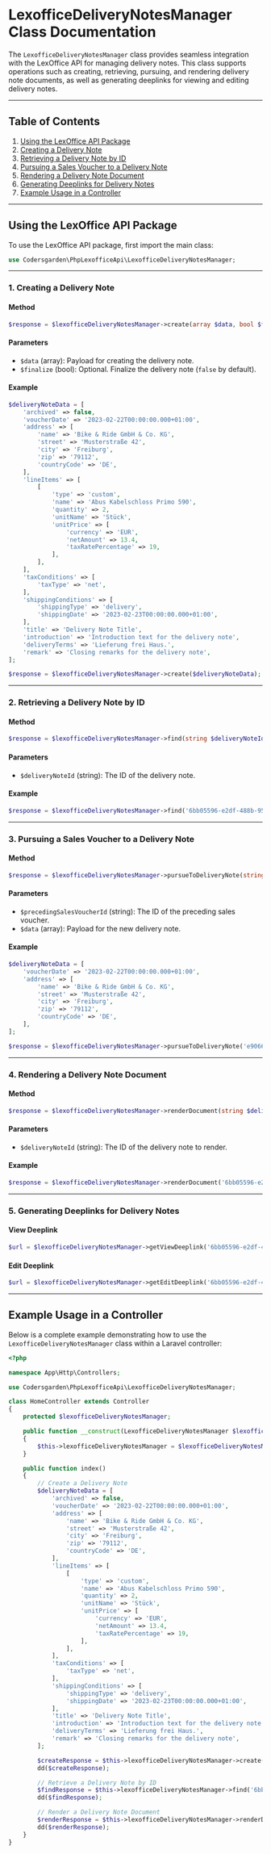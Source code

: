 # **LexofficeDeliveryNotesManager Class Documentation**

The `LexofficeDeliveryNotesManager` class provides seamless integration with the LexOffice API for managing delivery notes. This class supports operations such as creating, retrieving, pursuing, and rendering delivery note documents, as well as generating deeplinks for viewing and editing delivery notes.

---

## Table of Contents
1. [Using the LexOffice API Package](#using-the-lexoffice-api-package)
2. [Creating a Delivery Note](#creating-a-delivery-note)
3. [Retrieving a Delivery Note by ID](#retrieving-a-delivery-note-by-id)
4. [Pursuing a Sales Voucher to a Delivery Note](#pursuing-a-sales-voucher-to-a-delivery-note)
5. [Rendering a Delivery Note Document](#rendering-a-delivery-note-document)
6. [Generating Deeplinks for Delivery Notes](#generating-deeplinks-for-delivery-notes)
7. [Example Usage in a Controller](#example-usage-in-a-controller)

---

## Using the LexOffice API Package

To use the LexOffice API package, first import the main class:

```php
use Codersgarden\PhpLexofficeApi\LexofficeDeliveryNotesManager;
```
---

### **1. Creating a Delivery Note**

#### **Method**
```php
$response = $lexofficeDeliveryNotesManager->create(array $data, bool $finalize = false);
```

#### **Parameters**
- `$data` (array): Payload for creating the delivery note.
- `$finalize` (bool): Optional. Finalize the delivery note (`false` by default).

#### **Example**
```php
$deliveryNoteData = [
    'archived' => false,
    'voucherDate' => '2023-02-22T00:00:00.000+01:00',
    'address' => [
        'name' => 'Bike & Ride GmbH & Co. KG',
        'street' => 'Musterstraße 42',
        'city' => 'Freiburg',
        'zip' => '79112',
        'countryCode' => 'DE',
    ],
    'lineItems' => [
        [
            'type' => 'custom',
            'name' => 'Abus Kabelschloss Primo 590',
            'quantity' => 2,
            'unitName' => 'Stück',
            'unitPrice' => [
                'currency' => 'EUR',
                'netAmount' => 13.4,
                'taxRatePercentage' => 19,
            ],
        ],
    ],
    'taxConditions' => [
        'taxType' => 'net',
    ],
    'shippingConditions' => [
        'shippingType' => 'delivery',
        'shippingDate' => '2023-02-23T00:00:00.000+01:00',
    ],
    'title' => 'Delivery Note Title',
    'introduction' => 'Introduction text for the delivery note',
    'deliveryTerms' => 'Lieferung frei Haus.',
    'remark' => 'Closing remarks for the delivery note',
];

$response = $lexofficeDeliveryNotesManager->create($deliveryNoteData);
```

---

### **2. Retrieving a Delivery Note by ID**

#### **Method**
```php
$response = $lexofficeDeliveryNotesManager->find(string $deliveryNoteId);
```

#### **Parameters**
- `$deliveryNoteId` (string): The ID of the delivery note.

#### **Example**
```php
$response = $lexofficeDeliveryNotesManager->find('6bb05596-e2df-488b-9548-34b58077f294');
```

---

### **3. Pursuing a Sales Voucher to a Delivery Note**

#### **Method**
```php
$response = $lexofficeDeliveryNotesManager->pursueToDeliveryNote(string $precedingSalesVoucherId, array $data = []);
```

#### **Parameters**
- `$precedingSalesVoucherId` (string): The ID of the preceding sales voucher.
- `$data` (array): Payload for the new delivery note.

#### **Example**
```php
$deliveryNoteData = [
    'voucherDate' => '2023-02-22T00:00:00.000+01:00',
    'address' => [
        'name' => 'Bike & Ride GmbH & Co. KG',
        'street' => 'Musterstraße 42',
        'city' => 'Freiburg',
        'zip' => '79112',
        'countryCode' => 'DE',
    ],
];

$response = $lexofficeDeliveryNotesManager->pursueToDeliveryNote('e9066f04-8cc7-4616-93f8-ac9ecc8479c8', $deliveryNoteData);
```

---

### **4. Rendering a Delivery Note Document**

#### **Method**
```php
$response = $lexofficeDeliveryNotesManager->renderDocument(string $deliveryNoteId);
```

#### **Parameters**
- `$deliveryNoteId` (string): The ID of the delivery note to render.

#### **Example**
```php
$response = $lexofficeDeliveryNotesManager->renderDocument('6bb05596-e2df-488b-9548-34b58077f294');
```

---

### **5. Generating Deeplinks for Delivery Notes**

#### **View Deeplink**
```php
$url = $lexofficeDeliveryNotesManager->getViewDeeplink('6bb05596-e2df-488b-9548-34b58077f294');
```

#### **Edit Deeplink**
```php
$url = $lexofficeDeliveryNotesManager->getEditDeeplink('6bb05596-e2df-488b-9548-34b58077f294');
```

---

## Example Usage in a Controller

Below is a complete example demonstrating how to use the `LexofficeDeliveryNotesManager` class within a Laravel controller:

```php
<?php

namespace App\Http\Controllers;

use Codersgarden\PhpLexofficeApi\LexofficeDeliveryNotesManager;

class HomeController extends Controller
{
    protected $lexofficeDeliveryNotesManager;

    public function __construct(LexofficeDeliveryNotesManager $lexofficeDeliveryNotesManager)
    {
        $this->lexofficeDeliveryNotesManager = $lexofficeDeliveryNotesManager;
    }

    public function index()
    {
        // Create a Delivery Note
        $deliveryNoteData = [
            'archived' => false,
            'voucherDate' => '2023-02-22T00:00:00.000+01:00',
            'address' => [
                'name' => 'Bike & Ride GmbH & Co. KG',
                'street' => 'Musterstraße 42',
                'city' => 'Freiburg',
                'zip' => '79112',
                'countryCode' => 'DE',
            ],
            'lineItems' => [
                [
                    'type' => 'custom',
                    'name' => 'Abus Kabelschloss Primo 590',
                    'quantity' => 2,
                    'unitName' => 'Stück',
                    'unitPrice' => [
                        'currency' => 'EUR',
                        'netAmount' => 13.4,
                        'taxRatePercentage' => 19,
                    ],
                ],
            ],
            'taxConditions' => [
                'taxType' => 'net',
            ],
            'shippingConditions' => [
                'shippingType' => 'delivery',
                'shippingDate' => '2023-02-23T00:00:00.000+01:00',
            ],
            'title' => 'Delivery Note Title',
            'introduction' => 'Introduction text for the delivery note',
            'deliveryTerms' => 'Lieferung frei Haus.',
            'remark' => 'Closing remarks for the delivery note',
        ];

        $createResponse = $this->lexofficeDeliveryNotesManager->create($deliveryNoteData);
        dd($createResponse);

        // Retrieve a Delivery Note by ID
        $findResponse = $this->lexofficeDeliveryNotesManager->find('6bb05596-e2df-488b-9548-34b58077f294');
        dd($findResponse);

        // Render a Delivery Note Document
        $renderResponse = $this->lexofficeDeliveryNotesManager->renderDocument('6bb05596-e2df-488b-9548-34b58077f294');
        dd($renderResponse);
    }
}
